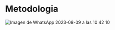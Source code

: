 # Metodologia
![Imagen de WhatsApp 2023-08-09 a las 10 42 10](https://github.com/71756879/Metodologia/assets/112639739/d9d9807d-a39f-46d8-b924-4f55ebf42a3b)

